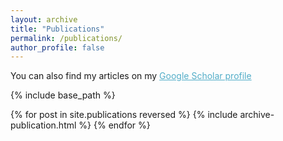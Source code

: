```yaml
---
layout: archive
title: "Publications"
permalink: /publications/
author_profile: false
---
```



You can also find my articles on my <a href="https://scholar.google.com/citations?user=Vl5wCXsAAAAJ&hl=en#" style="color:#52adc8">Google Scholar profile</a>


{% include base_path %}

{% for post in site.publications reversed %}
  {% include archive-publication.html %}
{% endfor %}
